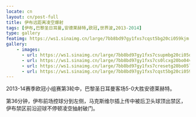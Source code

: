 ```yaml
---
locate: cn
layout: cn/post-full
title: 伊布远距离凌空爆射
tags: [伊布,巴黎圣日耳曼,安德莱赫特,欧冠,世界波,2013-2014]
type: gallery
featimg: https://ws1.sinaimg.cn/large/7bb8bd97gy1fxs7cqst5bg20ci059kjm.gif
gallery:
    - images:
      - url: https://ws1.sinaimg.cn/large/7bb8bd97gy1fxs7csupmbg20ci05o1kz.gif
      - url: https://ws1.sinaimg.cn/large/7bb8bd97gy1fxs7cs0lcxg20bo04vqv7.gif
      - url: https://ws1.sinaimg.cn/large/7bb8bd97gy1fxs7cresetg20bo05lkjn.gif
      - url: https://ws1.sinaimg.cn/large/7bb8bd97gy1fxs7cqst5bg20ci059kjm.gif
---
```


2013-14赛季欧冠小组赛第3轮中，巴黎圣日耳曼客场5-0大胜安德莱赫特。

第36分钟，伊布前场控球分到左侧，马克斯维尔插上传中被后卫头球顶出禁区，伊布禁区前沿迎球不停顿凌空抽射破门。